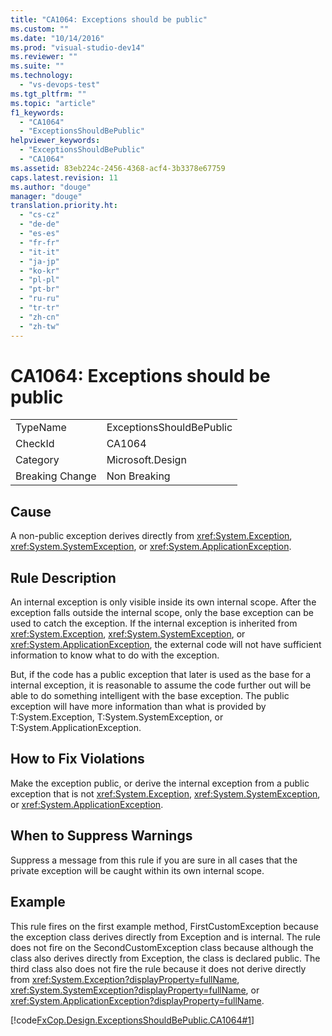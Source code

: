 ```yaml
---
title: "CA1064: Exceptions should be public"
ms.custom: ""
ms.date: "10/14/2016"
ms.prod: "visual-studio-dev14"
ms.reviewer: ""
ms.suite: ""
ms.technology: 
  - "vs-devops-test"
ms.tgt_pltfrm: ""
ms.topic: "article"
f1_keywords: 
  - "CA1064"
  - "ExceptionsShouldBePublic"
helpviewer_keywords: 
  - "ExceptionsShouldBePublic"
  - "CA1064"
ms.assetid: 83eb224c-2456-4368-acf4-3b3378e67759
caps.latest.revision: 11
ms.author: "douge"
manager: "douge"
translation.priority.ht: 
  - "cs-cz"
  - "de-de"
  - "es-es"
  - "fr-fr"
  - "it-it"
  - "ja-jp"
  - "ko-kr"
  - "pl-pl"
  - "pt-br"
  - "ru-ru"
  - "tr-tr"
  - "zh-cn"
  - "zh-tw"
---
```

# CA1064: Exceptions should be public
|||  
|-|-|  
|TypeName|ExceptionsShouldBePublic|  
|CheckId|CA1064|  
|Category|Microsoft.Design|  
|Breaking Change|Non Breaking|  
  
## Cause  
 A non-public exception derives directly from <xref:System.Exception>, <xref:System.SystemException>, or <xref:System.ApplicationException>.  
  
## Rule Description  
 An internal exception is only visible inside its own internal scope. After the exception falls outside the internal scope, only the base exception can be used to catch the exception. If the internal exception is inherited from <xref:System.Exception>, <xref:System.SystemException>, or <xref:System.ApplicationException>, the external code will not have sufficient information to know what to do with the exception.  
  
 But, if the code has a public exception that later is used as the base for a internal exception, it is reasonable to assume the code further out will be able to do something intelligent with the base exception. The public exception will have more information than what is provided by T:System.Exception, T:System.SystemException, or T:System.ApplicationException.  
  
## How to Fix Violations  
 Make the exception public, or derive the internal exception from a public exception that is not <xref:System.Exception>, <xref:System.SystemException>, or <xref:System.ApplicationException>.  
  
## When to Suppress Warnings  
 Suppress a message from this rule if you are sure in all cases that the private exception will be caught within its own internal scope.  
  
## Example  
 This rule fires on the first example method, FirstCustomException because the exception class derives directly from Exception and is internal. The rule does not fire on the SecondCustomException class because although the class also derives directly from Exception, the class is declared public. The third class also does not fire the rule because it does not derive directly from <xref:System.Exception?displayProperty=fullName>, <xref:System.SystemException?displayProperty=fullName>, or <xref:System.ApplicationException?displayProperty=fullName>.  
  
 [!code[FxCop.Design.ExceptionsShouldBePublic.CA1064#1](../codequality/codesnippet/CSharp/ca1064--exceptions-should-be-public_1.cs)]